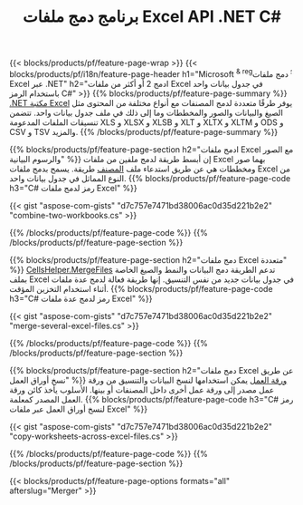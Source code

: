 ﻿---
title: برنامج دمج ملفات Excel API .NET C#
url: /ar/net/merger/
description: اربط ملفات جداول بيانات Excel و OpenOffice ببضعة أسطر من كود C#.
---
{{< blocks/products/pf/feature-page-wrap >}}
{{< blocks/products/pf/i18n/feature-page-header h1="Microsoft <sup> & reg؛ </sup> دمج ملفات Excel عبر .NET" h2="ادمج 2 أو أكثر من ملفات Excel في جدول بيانات واحد باستخدام الرمز C#" >}}
{{% blocks/products/pf/feature-page-summary %}}
[.NET مكتبة Excel](/cells/net/) يوفر طرقًا متعددة لدمج المصنفات مع أنواع مختلفة من المحتوى مثل الصيغ والبيانات والصور والمخططات وما إلى ذلك في ملف جدول بيانات واحد. تتضمن تنسيقات الملفات المدعومة XLS و XLSX و XLSB و XLT و XLTX و XLTM و ODS و CSV و TSV والمزيد.
{{% /blocks/products/pf/feature-page-summary %}}

{{% blocks/products/pf/feature-page-section h2="ادمج ملفات Excel مع الصور والرسوم البيانية" %}}
إن أبسط طريقة لدمج ملفين من ملفات Excel بهما صور ومخططات هي عن طريق استدعاء ملف [المصنف](https://reference.aspose.com/cells/net/aspose.cells/workbook/methods/combine) طريقة. يسمح بدمج ملفات Excel من النوع المماثل في جدول بيانات واحد.
{{% blocks/products/pf/feature-page-code h3="C# رمز لدمج ملفات Excel" %}}

{{< gist "aspose-com-gists" "d7c757e7471bd38006ac0d35d221b2e2" "combine-two-workbooks.cs" >}}

{{% /blocks/products/pf/feature-page-code %}}
{{% /blocks/products/pf/feature-page-section %}}

{{% blocks/products/pf/feature-page-section h2="دمج ملفات Excel متعددة" %}}
[CellsHelper.MergeFiles](https://reference.aspose.com/cells/net/aspose.cells/cellshelper/methods/mergefiles) تدعم الطريقة دمج البيانات والنمط والصيغ الخاصة بملف Excel في جدول بيانات جديد من نفس التنسيق. إنها طريقة فعالة لدمج عدة ملفات أثناء استخدام التخزين المؤقت. 
{{% blocks/products/pf/feature-page-code h3="C# رمز لدمج عدة ملفات Excel" %}}

{{< gist "aspose-com-gists" "d7c757e7471bd38006ac0d35d221b2e2" "merge-several-excel-files.cs" >}}

{{% /blocks/products/pf/feature-page-code %}}
{{% /blocks/products/pf/feature-page-section %}}

{{% blocks/products/pf/feature-page-section h2="دمج ملفات Excel عن طريق نسخ أوراق العمل" %}}
[ورقة العمل](https://reference.aspose.com/cells/net/aspose.cells/worksheet/methods/copy/index) يمكن استخدامها لنسخ البيانات والتنسيق من ورقة عمل مصدر إلى ورقة عمل أخرى داخل المصنفات أو بينها. الأسلوب يأخذ كائن ورقة العمل المصدر كمعلمة.
{{% blocks/products/pf/feature-page-code h3="C# رمز لنسخ أوراق العمل عبر ملفات Excel" %}}

{{< gist "aspose-com-gists" "d7c757e7471bd38006ac0d35d221b2e2" "copy-worksheets-across-excel-files.cs" >}}

{{% /blocks/products/pf/feature-page-code %}}
{{% /blocks/products/pf/feature-page-section %}}

{{< blocks/products/pf/feature-page-options formats="all" afterslug="Merger" >}}